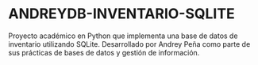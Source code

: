 # ANDREYDB-INVENTARIO-SQLITE
Proyecto académico en Python que implementa una base de datos de inventario utilizando SQLite. Desarrollado por Andrey Peña como parte de sus prácticas de bases de datos y gestión de información.
